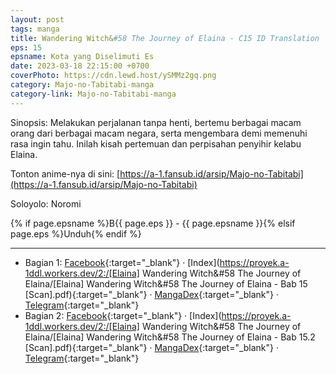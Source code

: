 ```yaml
---
layout: post
tags: manga
title: Wandering Witch&#58 The Journey of Elaina - C15 ID Translation
eps: 15
epsname: Kota yang Diselimuti Es
date: 2023-03-18 22:15:00 +0700
coverPhoto: https://cdn.lewd.host/ySMMz2gq.png
category: Majo-no-Tabitabi-manga
category-link: Majo-no-Tabitabi-manga
---
```


Sinopsis: Melakukan perjalanan tanpa henti, bertemu berbagai macam orang dari berbagai macam negara, serta mengembara demi memenuhi rasa ingin tahu. Inilah kisah pertemuan dan perpisahan penyihir kelabu Elaina.

Tonton anime-nya di sini: [https://a-1.fansub.id/arsip/Majo-no-Tabitabi](https://a-1.fansub.id/arsip/Majo-no-Tabitabi)

Soloyolo: Noromi

{% if page.epsname %}B{{ page.eps }} - {{ page.epsname }}{% elsif page.eps %}Unduh{% endif %}

---
- Bagian 1: [Facebook](https://www.facebook.com/a1fansub/posts/pfbid0nxif98zPaSnZ1QmVuWTpQ8UvDuB2FbRJiihRGpq7khaD3QqUUvHXeYSYjzN23RpQl){:target="_blank"} &middot; [Index](https://proyek.a-1ddl.workers.dev/2:/[Elaina] Wandering Witch&#58 The Journey of Elaina/[Elaina] Wandering Witch&#58 The Journey of Elaina - Bab 15 [Scan].pdf){:target="_blank"} &middot; [MangaDex](https://mangadex.org/chapter/98104f26-486a-49a4-b1df-c1e979ea9e28){:target="_blank"} &middot; [Telegram](https://t.me/a1fansubweeklies/242){:target="_blank"}
- Bagian 2: [Facebook](https://www.facebook.com/a1fansub/posts/pfbid02ihMfcschPVFgaRbLJChMbCYys9XmWMNRS746mpbh7E135qnhdiHqQvVmcWk7HGdJl){:target="_blank"} &middot; [Index](https://proyek.a-1ddl.workers.dev/2:/[Elaina] Wandering Witch&#58 The Journey of Elaina/[Elaina] Wandering Witch&#58 The Journey of Elaina - Bab 15.2 [Scan].pdf){:target="_blank"} &middot; [MangaDex](https://mangadex.org/chapter/3c2ca003-5a46-403d-b3c8-7b75f77067dd){:target="_blank"} &middot; [Telegram](https://t.me/a1fansubweeklies/243){:target="_blank"}